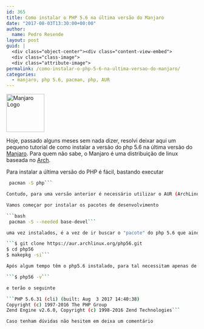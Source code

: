 ```yaml
---
id: 365
title: Como instalar o PHP 5.6 na última versão do Manjaro
date: "2017-08-03T13:30:00+00:00"
author:
  name: Pedro Resende
layout: post
guid: |
  <div class="object-center"><div class="content-view-embed">
  <div class="class-image">
  <div class="attribute-image">
permalink: /como-instalar-o-php-5-6-na-ultima-versao-do-manjaro/
categories:
  - manjaro, php 5.6, pacman, php, AUR
---
```


<div class="object-center">
  <div class="content-view-embed">
    <div class="class-image">
      <div class="attribute-image">
      <img src="https://blog.resende.biz/assets/blog/ezdemo_site/storage/images/media/images/manjaro-logo2/12720-1-eng-GB/Manjaro-Logo_small.png" width="100" height="100"  style="border: 0px solid ;" alt="Manjaro Logo" title="Manjaro Logo" />
      </div>
    </div>
  </div>
</div>

Hoje, passado alguns meses sem nada dizer, resolvi deixar aqui um pequeno tutorial de como instalar a versão do php 5.6 na última versão do <a href="https://manjaro.org" target="_blank">Manjaro</a>. Para quem não sabe, o Manjaro é uma distribuição de linux baseada no <a href="https://www.archlinux.org" target="_blank">Arch</a>.

Para instalar a última versão do PHP é fácil, bastando executar

```bash
 pacman -S php```

Contudo, para uma versão anterior é necessário utilizar o AUR (ArchLinux User Repository).

Vamos começar por instalar os pacotes de desenvolvimento

```bash
 pacman -S --needed base-devel```

uma vez instalados, é a vez de ir buscar o "pacote" do php 5.6 que ainda não está compilado

```$ git clone https://aur.archlinux.org/php56.git
$ cd php56
$ makepkg -si```

Após algum tempo têm o php5.6 instalado, para tal necessitam apenas de executar

```$ php56 -v```

e terão o seguinte

```PHP 5.6.31 (cli) (built: Aug  3 2017 14:40:38) 
Copyright (c) 1997-2016 The PHP Group
Zend Engine v2.6.0, Copyright (c) 1998-2016 Zend Technologies```

Caso tenham dúvidas não hesitem em deixa um comentário
